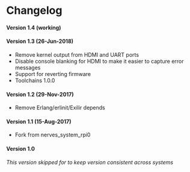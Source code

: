 # Changelog

#### Version 1.4 (working)

#### Version 1.3 (26-Jun-2018)
* Remove kernel output from HDMI and UART ports
* Disable console blanking for HDMI to make it easier to capture error messages
* Support for reverting firmware
* Toolchains 1.0.0

#### Version 1.2 (29-Nov-2017)
* Remove Erlang/erlinit/Exilir depends

#### Version 1.1 (15-Aug-2017)
* Fork from nerves_system_rpi0

#### Version 1.0
*This version skipped for to keep version consistent across systems*
